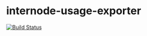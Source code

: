 # internode-usage-exporter


[![Build Status](https://ci.murf.org/api/badges/damian/internode-usage-exporter/status.svg)](https://ci.murf.org/damian/internode-usage-exporter)

